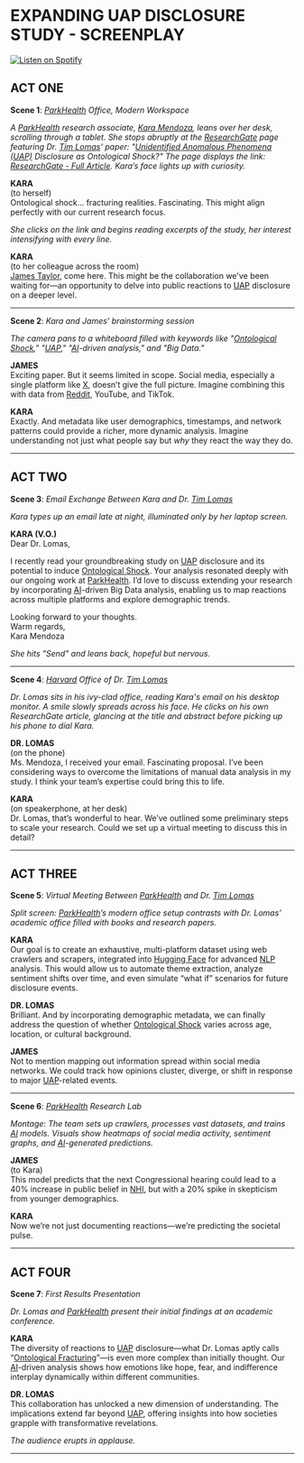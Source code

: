 # EXPANDING UAP DISCLOSURE STUDY - SCREENPLAY

[![Listen on Spotify](https://img.shields.io/badge/Listen%20on%20Spotify-1DB954?logo=spotify\&logoColor=white\&style=for-the-badge)](https://open.spotify.com/show/11s0wEdbc8k3caT6xur57a)

## **ACT ONE**

**Scene 1**: [_ParkHealth_](../../literary_products/ENCYCLOPEDIA/parkhealth.md) _Office, Modern Workspace_

_A_ [_ParkHealth_](../../literary_products/ENCYCLOPEDIA/parkhealth.md) _research associate,_ [_Kara Mendoza_](../../literary_products/ENCYCLOPEDIA/uap_disclosure.md)_, leans over her desk, scrolling through a tablet. She stops abruptly at the_ [_ResearchGate_](../../literary_products/encyclopedia/RESEARCHGATE.md) _page featuring Dr._ [_Tim Lomas_](../../literary_products/screenplays/broken-reference/)_' paper: "_[_Unidentified Anomalous Phenomena (UAP)_](../../literary_products/joes_notes/misc/cost_per_flop.md) _Disclosure as Ontological Shock?" The page displays the link:_ [_ResearchGate - Full Article_](https://www.researchgate.net/publication/380859422_Unidentified_Anomalous_Phenomena_UAP_disclosure_as_ontological_shock_Exploring_diversity_among_social_media_responses_to_a_congressional_UAP_hearing)_. Kara’s face lights up with curiosity._

**KARA**\
(to herself)\
Ontological shock... fracturing realities. Fascinating. This might align perfectly with our current research focus.

_She clicks on the link and begins reading excerpts of the study, her interest intensifying with every line._

**KARA**\
(to her colleague across the room)\
[James Taylor](../../literary_products/ENCYCLOPEDIA/tradeable_compute.md), come here. This might be the collaboration we've been waiting for—an opportunity to delve into public reactions to [UAP](../../literary_products/joes_notes/misc/cost_per_flop.md) disclosure on a deeper level.

***

**Scene 2**: _Kara and James’ brainstorming session_

_The camera pans to a whiteboard filled with keywords like "_[_Ontological Shock_](../../literary_products/TECHNOLOGY/AI_AUTOPILOT.MD)_," "_[_UAP_](../../literary_products/joes_notes/misc/cost_per_flop.md)_," "_[_AI_](../../literary_products/ENCYCLOPEDIA/interstellar_sociology.md)_-driven analysis," and "Big Data."_

**JAMES**\
Exciting paper. But it seems limited in scope. Social media, especially a single platform like [X](../JOES_NOTES/AI/AI.MD), doesn’t give the full picture. Imagine combining this with data from [Reddit](../../literary_products/screenplays/broken-reference/), YouTube, and TikTok.

**KARA**\
Exactly. And metadata like user demographics, timestamps, and network patterns could provide a richer, more dynamic analysis. Imagine understanding not just what people say but _why_ they react the way they do.

***

## **ACT TWO**

**Scene 3**: _Email Exchange Between Kara and Dr._ [_Tim Lomas_](../../literary_products/screenplays/broken-reference/)

_Kara types up an email late at night, illuminated only by her laptop screen._

**KARA (V.O.)**\
Dear Dr. Lomas,

I recently read your groundbreaking study on [UAP](../../literary_products/joes_notes/misc/cost_per_flop.md) disclosure and its potential to induce [Ontological Shock](../../literary_products/TECHNOLOGY/AI_AUTOPILOT.MD). Your analysis resonated deeply with our ongoing work at [ParkHealth](../../literary_products/ENCYCLOPEDIA/parkhealth.md). I’d love to discuss extending your research by incorporating [AI](../../literary_products/ENCYCLOPEDIA/interstellar_sociology.md)-driven Big Data analysis, enabling us to map reactions across multiple platforms and explore demographic trends.

Looking forward to your thoughts.\
Warm regards,\
Kara Mendoza

_She hits "Send" and leans back, hopeful but nervous._

***

**Scene 4**: [_Harvard_](../../literary_products/ENCYCLOPEDIA/standardization.md) _Office of Dr._ [_Tim Lomas_](../../literary_products/screenplays/broken-reference/)

_Dr. Lomas sits in his ivy-clad office, reading Kara's email on his desktop monitor. A smile slowly spreads across his face. He clicks on his own ResearchGate article, glancing at the title and abstract before picking up his phone to dial Kara._

**DR. LOMAS**\
(on the phone)\
Ms. Mendoza, I received your email. Fascinating proposal. I’ve been considering ways to overcome the limitations of manual data analysis in my study. I think your team’s expertise could bring this to life.

**KARA**\
(on speakerphone, at her desk)\
Dr. Lomas, that’s wonderful to hear. We’ve outlined some preliminary steps to scale your research. Could we set up a virtual meeting to discuss this in detail?

***

## **ACT THREE**

**Scene 5**: _Virtual Meeting Between_ [_ParkHealth_](../../literary_products/ENCYCLOPEDIA/parkhealth.md) _and Dr._ [_Tim Lomas_](../../literary_products/screenplays/broken-reference/)

_Split screen:_ [_ParkHealth_](../../literary_products/ENCYCLOPEDIA/parkhealth.md)_’s modern office setup contrasts with Dr. Lomas’ academic office filled with books and research papers._

**KARA**\
Our goal is to create an exhaustive, multi-platform dataset using web crawlers and scrapers, integrated into [Hugging Face](../../literary_products/ENCYCLOPEDIA/supersonic.md) for advanced [NLP](broken-reference) analysis. This would allow us to automate theme extraction, analyze sentiment shifts over time, and even simulate “what if” scenarios for future disclosure events.

**DR. LOMAS**\
Brilliant. And by incorporating demographic metadata, we can finally address the question of whether [Ontological Shock](../../literary_products/TECHNOLOGY/AI_AUTOPILOT.MD) varies across age, location, or cultural background.

**JAMES**\
Not to mention mapping out information spread within social media networks. We could track how opinions cluster, diverge, or shift in response to major [UAP](../../literary_products/joes_notes/misc/cost_per_flop.md)-related events.

***

**Scene 6**: [_ParkHealth_](../../literary_products/ENCYCLOPEDIA/parkhealth.md) _Research Lab_

_Montage: The team sets up crawlers, processes vast datasets, and trains_ [_AI_](../../literary_products/ENCYCLOPEDIA/interstellar_sociology.md) _models. Visuals show heatmaps of social media activity, sentiment graphs, and_ [_AI_](../../literary_products/ENCYCLOPEDIA/interstellar_sociology.md)_-generated predictions._

**JAMES**\
(to Kara)\
This model predicts that the next Congressional hearing could lead to a 40% increase in public belief in [NHI](broken-reference), but with a 20% spike in skepticism from younger demographics.

**KARA**\
Now we’re not just documenting reactions—we’re predicting the societal pulse.

***

## **ACT FOUR**

**Scene 7**: _First Results Presentation_

_Dr. Lomas and_ [_ParkHealth_](../../literary_products/ENCYCLOPEDIA/parkhealth.md) _present their initial findings at an academic conference._

**KARA**\
The diversity of reactions to [UAP](../../literary_products/joes_notes/misc/cost_per_flop.md) disclosure—what Dr. Lomas aptly calls “[Ontological Fracturing](../../literary_products/TECHNOLOGY/AI_AUTOPILOT.MD)”—is even more complex than initially thought. Our [AI](../../literary_products/ENCYCLOPEDIA/interstellar_sociology.md)-driven analysis shows how emotions like hope, fear, and indifference interplay dynamically within different communities.

**DR. LOMAS**\
This collaboration has unlocked a new dimension of understanding. The implications extend far beyond [UAP](../../literary_products/joes_notes/misc/cost_per_flop.md), offering insights into how societies grapple with transformative revelations.

_The audience erupts in applause._

***
